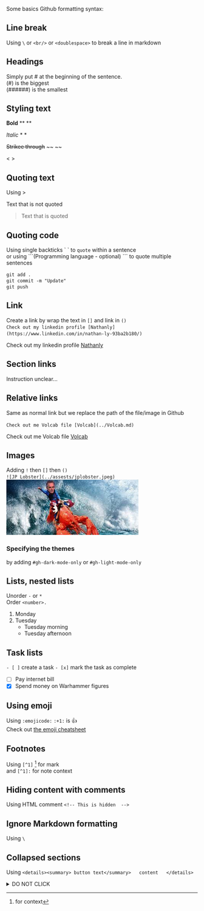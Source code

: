 Some basics Github formatting syntax:

## Line break
Using `\` or `<br/>` or `<doublespace>` to break a line in markdown

## Headings
Simply put # at the beginning of the sentence.\
(#) is the biggest\
(######) is the smallest

## Styling text
**Bold**        **  **   

*Italic*        *  *

~~Strikee through~~     ~~   ~~

<Subscript>       <   >

## Quoting text
Using >

Text that is not quoted
> Text that is quoted

## Quoting code
Using single backticks \`   \` to `quote` within a sentence<br/>
or using \```(Programming language - optional)   ``` to quote multiple sentences

```
git add .
git commit -m "Update"
git push
```

## Link
Create a link by wrap the text in `[]` and link in `()`\
`Check out my linkedin profile [Nathanly](https://www.linkedin.com/in/nathan-ly-93ba2b180/)`

Check out my linkedin profile [Nathanly](https://www.linkedin.com/in/nathan-ly-93ba2b180/)

## Section links
Instruction unclear...

## Relative links
Same as normal link but we replace the path of the file/image in Github

`Check out me Volcab file [Volcab](../Volcab.md)`

Check out me Volcab file [Volcab](../Volcab.md)

## Images
Adding `!` then `[]` then `()`\
`![JP Lobster](../assests/jplobster.jpeg)`\
![JP Lobster](../assests/jplobster.jpeg)

### Specifying the themes
by adding `#gh-dark-mode-only` or `#gh-light-mode-only`


## Lists, nested lists
Unorder `-` or `*`\
Order `<number>.`
1. Monday
2. Tuesday
   - Tuesday morning
   - Tuesday afternoon


## Task lists
`- [ ]` create a task
`- [x]` mark the task as complete

- [ ] Pay internet bill
- [x] Spend money on Warhammer figures

## Using emoji
Using `:emojicode:`
`:+1:` is :+1:\
Check out [the emoji cheatsheet](https://github.com/ikatyang/emoji-cheat-sheet/blob/master/README.md)

## Footnotes
Using `[^1]` [^1] for mark\
and `[^1]:` for note context
[^1]: for context

## Hiding content with comments
Using HTML comment `<!-- This is hidden  -->`

<!-- This is hidden, yes it is!  -->

## Ignore Markdown formatting
Using `\`

## Collapsed sections
Using `<details><summary> button text</summary>   content   </details>`
<details><summary>DO NOT CLICK</summary>
Check out
</details>